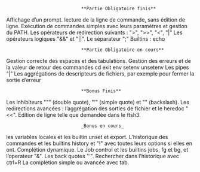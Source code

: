 								**Partie Obligatoire finis**
Affichage d’un prompt.
lecture de la ligne de commande, sans édition de ligne.
Exécution de commandes simples avec leurs paramètres et gestion du PATH.
Les opérateurs de redirection suivants : ">", ">>", "<", "|"
Les opérateurs logiques "&&" et "||".
Le séparateur ";"
Builtins : echo

								**Partie Obligatoire en cours**
Gestion correcte des espaces et des tabulations.
Gestion des erreurs et de la valeur de retour des commandes
cd
exit
env
setenv
unsetenv
Les pipes “|”
Les aggrégations de descripteurs de fichiers, par exemple pour fermer la sortie
d’erreur

								**Bonus Finis**
Les inhibiteurs """ (double quote), "’" (simple quote) et "\" (backslash).
Les redirections avancées : l’aggrégation des sorties de fichier et le heredoc "<<".
Edition de ligne telle que demandée dans le ftsh3.

								_Bonus en cours_
les variables locales et les builtin unset et export.
L’historique des commandes et les builtins history et "!" avec toutes leurs options
si elles en ont.
Complétion dynamique.
Le Job control et les builtins jobs, fg et bg, et l’operateur "&".
Les back quotes "‘".
Rechercher dans l’historique avec ctrl+R
La complétion simple ou avancée avec tab.
